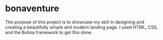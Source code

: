 # bonaventure

The purpose of this project is to showcase my skill in designing and creating a beautifully simple and modern landing page. 
I used HTML, CSS, and the Bulma framework to get this done.
